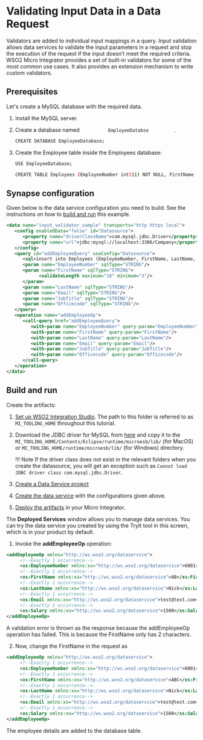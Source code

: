 # Validating Input Data in a Data Request

Validators are added to individual input mappings in a query. Input
validation allows data services to validate the input parameters in a
request and stop the execution of the request if the input doesn’t meet
the required criteria. WSO2 Micro Integrator provides a set of built-in validators for some of the most
common use cases. It also provides an extension mechanism to write
custom validators.

## Prerequisites

Let's create a MySQL database with the required data.

1.  Install the MySQL server.
2.  Create a database named `           EmployeeDatabse          ` .

    ```bash
    CREATE DATABASE EmployeeDatabase;
    ```

3.  Create the Employee table inside the Employees database:

    ```bash
    USE EmployeeDatabase;

    CREATE TABLE Employees (EmployeeNumber int(11) NOT NULL, FirstName varchar(255) NOT NULL, LastName varchar(255) DEFAULT NULL, Email varchar(255) DEFAULT NULL, Salary varchar(255));
    ```

## Synapse configuration
Given below is the data service configuration you need to build. See the instructions on how to [build and run](#build-and-run) this example.

```xml
<data name="input_validator_sample" transports="http https local">
   <config enableOData="false" id="Datasource">
      <property name="driverClassName">com.mysql.jdbc.Driver</property>
      <property name="url">jdbc:mysql://localhost:3306/Company</property>
   </config>
   <query id="addEmployeeQuery" useConfig="Datasource">
      <sql>insert into Employees (EmployeeNumber, FirstName, LastName, Email, JobTitle, OfficeCode) values(:EmployeeNumber,:FirstName,:LastName,:Email,:JobTitle,:Officecode)</sql>
      <param name="EmployeeNumber" sqlType="STRING"/>
      <param name="FirstName" sqlType="STRING">
            <validateLength maximum="10" minimum="3"/>
      </param>
      <param name="LastName" sqlType="STRING"/>
      <param name="Email" sqlType="STRING"/>
      <param name="JobTitle" sqlType="STRING"/>
      <param name="Officecode" sqlType="STRING"/>
   </query>
   <operation name="addEmployeeOp">
      <call-query href="addEmployeeQuery">
         <with-param name="EmployeeNumber" query-param="EmployeeNumber"/>
         <with-param name="FirstName" query-param="FirstName"/>
         <with-param name="LastName" query-param="LastName"/>
         <with-param name="Email" query-param="Email"/>
         <with-param name="JobTitle" query-param="JobTitle"/>
         <with-param name="Officecode" query-param="Officecode"/>
      </call-query>
   </operation>
</data>
```

## Build and run

Create the artifacts:

1. [Set up WSO2 Integration Studio](../../../../develop/installing-WSO2-Integration-Studio). The path to this folder is referred to as `MI_TOOLING_HOME` throughout this tutorial.
2.  Download the JDBC driver for MySQL from [here](http://dev.mysql.com/downloads/connector/j/) and copy it to the `MI_TOOLING_HOME/Contents/Eclipse/runtime/microesb/lib/` (for MacOS) or 
`MI_TOOLING_HOME/runtime/microesb/lib/` (for Windows) directory. 

    !!! Note
        If the driver class does not exist in the relevant folders when you create the datasource, you will get an exception such as `Cannot load JDBC driver class com.mysql.jdbc.Driver`.
        
3. [Create a Data Service project](../../../../develop/creating-projects/#data-services-project)
4. [Create the data service](../../../../develop/creating-artifacts/data-services/creating-data-services) with the configurations given above.
5. [Deploy the artifacts](../../../../develop/deploy-and-run) in your Micro Integrator. 

The **Deployed Services** window allows you to manage data services. You
can try the data service you created by using the TryIt tool in this
screen, which is in your product by default.

1.  Invoke the **addEmployeeOp** operation:
```xml
<addEmployeeOp xmlns="http://ws.wso2.org/dataservice">
     <!--Exactly 1 occurrence-->
     <xs:EmployeeNumber xmlns:xs="http://ws.wso2.org/dataservice">6001</xs:EmployeeNumber>
     <!--Exactly 1 occurrence-->
     <xs:FirstName xmlns:xs="http://ws.wso2.org/dataservice">AB</xs:FirstName>
     <!--Exactly 1 occurrence-->
     <xs:LastName xmlns:xs="http://ws.wso2.org/dataservice">Nick</xs:LastName>
     <!--Exactly 1 occurrence-->
     <xs:Email xmlns:xs="http://ws.wso2.org/dataservice">test@test.com</xs:Email>
     <!--Exactly 1 occurrence-->
     <xs:Salary xmlns:xs="http://ws.wso2.org/dataservice">1500</xs:Salary>
</addEmployeeOp>
```
A validation error is thrown as the response because the addEmployeeOp operation has failed. This is because the FirstName only has 2 characters.

2. Now, change the FirstName in the request as
```xml
<addEmployeeOp xmlns="http://ws.wso2.org/dataservice">
     <!--Exactly 1 occurrence-->
     <xs:EmployeeNumber xmlns:xs="http://ws.wso2.org/dataservice">6001</xs:EmployeeNumber>
     <!--Exactly 1 occurrence-->
     <xs:FirstName xmlns:xs="http://ws.wso2.org/dataservice">ABC</xs:FirstName>
     <!--Exactly 1 occurrence-->
     <xs:LastName xmlns:xs="http://ws.wso2.org/dataservice">Nick</xs:LastName>
     <!--Exactly 1 occurrence-->
     <xs:Email xmlns:xs="http://ws.wso2.org/dataservice">test@test.com</xs:Email>
     <!--Exactly 1 occurrence-->
     <xs:Salary xmlns:xs="http://ws.wso2.org/dataservice">1500</xs:Salary>
</addEmployeeOp>
```
The employee details are added to the database table.  
